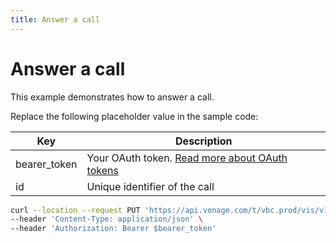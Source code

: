 ```yaml
---
title: Answer a call
---
```


# Answer a call

This example demonstrates how to answer a call.

Replace the following placeholder value in the sample code:

| Key | Description |
| --- | ----------- |
| bearer_token      | Your OAuth token. [Read more about OAuth tokens](/getting-started/create-a-developer-account) |
| id                | Unique identifier of the call |

``` bash
curl --location --request PUT 'https://api.vonage.com/t/vbc.prod/vis/v1/self/calls/$id/answer' \
--header 'Content-Type: application/json' \
--header 'Authorization: Bearer $bearer_token'
```